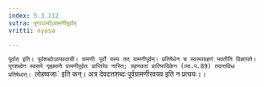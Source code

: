 ```yaml
---
index: 5.3.112
sutra: पूगाञ्ञ्योऽग्रामणीपूर्वात्
vritti: nyasa

---
```

`पूर्वात् इति। पूर्वशब्दोऽवयववाची। ग्रामणीः पूर्वो यस्य तत् ग्रामणीपूर्वम्। प्रतिषेधेन च स्वरूपग्रहणं भवतीति विज्ञायते। पूगशब्देन स्वरूपे गृह्यमाणे ग्रामणीपूर्वतः प्राप्तिरेव नास्ति; ग्रहणवता प्रातिपादिकेन (व्या.प.89) तदन्तविधः प्रतिषेधात्। `लोहष्वजाः` इति कन्। अत्र देवदत्तशब्दः पूर्वग्रामणीरवयव इति न प्रत्ययः।।